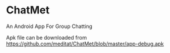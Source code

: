# ChatMet
An Android App For Group Chatting

Apk file can be downloaded from https://github.com/meditat/ChatMet/blob/master/app-debug.apk

